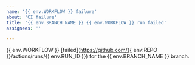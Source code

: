 ```yaml
---
name: '{{ env.WORKFLOW }} failure'
about: 'CI failure'
title: '{{ env.BRANCH_NAME }} {{ env.WORKFLOW }} run failed'
assignees: ''

---
```


{{ env.WORKFLOW }} [failed](https://github.com/{{ env.REPO }}/actions/runs/{{ env.RUN_ID }}) for the {{ env.BRANCH_NAME }} branch.
